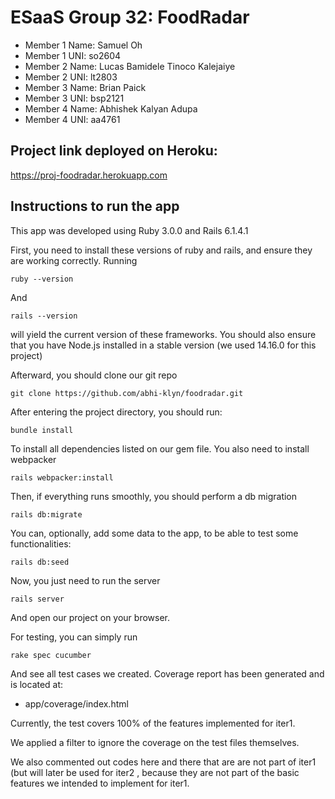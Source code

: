 # ESaaS Group 32: FoodRadar

- Member 1 Name: Samuel Oh
- Member 1 UNI: so2604
- Member 2 Name: Lucas Bamidele Tinoco Kalejaiye
- Member 2 UNI: lt2803
- Member 3 Name: Brian Paick
- Member 3 UNI: bsp2121
- Member 4 Name: Abhishek Kalyan Adupa
- Member 4 UNI: aa4761

## Project link deployed on Heroku:
https://proj-foodradar.herokuapp.com

## Instructions to run the app

This app was developed using Ruby 3.0.0 and Rails 6.1.4.1

First, you need to install these versions of ruby and rails, and ensure they are working correctly.
Running
```
ruby --version
```
And
```
rails --version
```
will yield the current version of these frameworks.
You should also ensure that you have Node.js installed in a stable version (we used 14.16.0 for this project)

Afterward, you should clone our git repo
```
git clone https://github.com/abhi-klyn/foodradar.git
```
After entering the project directory, you should run:
```
bundle install
```
To install all dependencies listed on our gem file. You also need to install webpacker
```
rails webpacker:install
```

Then, if everything runs smoothly, you should perform a db migration
```
rails db:migrate
```
You can, optionally, add some data to the app, to be able to test some functionalities:
```
rails db:seed
```
Now, you just need to run the server
```
rails server
```
And open our project on your browser. 


For testing, you can simply run
```
rake spec cucumber
```

And see all test cases we created. Coverage report has been generated and is located at:
- app/coverage/index.html

Currently, the test covers 100% of the features implemented for iter1.

We applied a filter to ignore the coverage on the test files themselves.

We also commented out codes here and there that are are not part of iter1 (but will later be used for iter2 , because they are not part of the basic features we intended to implement for iter1.
